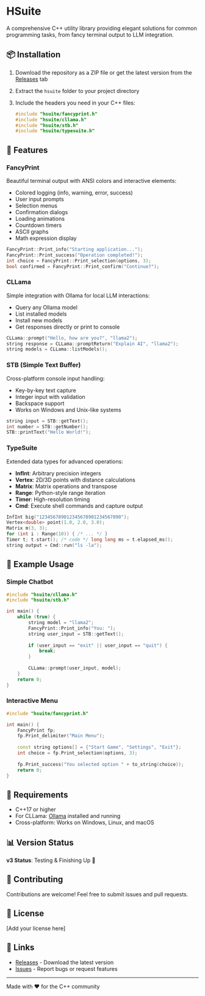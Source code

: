 # HSuite

A comprehensive C++ utility library providing elegant solutions for common programming tasks, from fancy terminal output to LLM integration.

## 📦 Installation

1. Download the repository as a ZIP file or get the latest version from the [Releases](../../releases) tab

2. Extract the `hsuite` folder to your project directory

3. Include the headers you need in your C++ files:
   ```cpp
   #include "hsuite/fancyprint.h"
   #include "hsuite/cllama.h"
   #include "hsuite/stb.h"
   #include "hsuite/typesuite.h"
   ```

## 🎯 Features

### FancyPrint
Beautiful terminal output with ANSI colors and interactive elements:
- Colored logging (info, warning, error, success)
- User input prompts
- Selection menus
- Confirmation dialogs
- Loading animations
- Countdown timers
- ASCII graphs
- Math expression display

```cpp
FancyPrint::Print_info("Starting application...");
FancyPrint::Print_success("Operation completed!");
int choice = FancyPrint::Print_selection(options, 3);
bool confirmed = FancyPrint::Print_confirm("Continue?");
```

### CLLama
Simple integration with Ollama for local LLM interactions:
- Query any Ollama model
- List installed models
- Install new models
- Get responses directly or print to console

```cpp
CLLama::prompt("Hello, how are you?", "llama2");
string response = CLLama::promptReturn("Explain AI", "llama2");
string models = CLLama::listModels();
```

### STB (Simple Text Buffer)
Cross-platform console input handling:
- Key-by-key text capture
- Integer input with validation
- Backspace support
- Works on Windows and Unix-like systems

```cpp
string input = STB::getText();
int number = STB::getNumber();
STB::printText("Hello World!");
```

### TypeSuite
Extended data types for advanced operations:
- **InfInt**: Arbitrary precision integers
- **Vertex**: 2D/3D points with distance calculations
- **Matrix**: Matrix operations and transpose
- **Range**: Python-style range iteration
- **Timer**: High-resolution timing
- **Cmd**: Execute shell commands and capture output

```cpp
InfInt big("123456789012345678901234567890");
Vertex<double> point(1.0, 2.0, 3.0);
Matrix m(3, 3);
for (int i : Range(10)) { /* ... */ }
Timer t; t.start(); /* code */ long long ms = t.elapsed_ms();
string output = Cmd::run("ls -la");
```

## 📝 Example Usage

### Simple Chatbot
```cpp
#include "hsuite/cllama.h"
#include "hsuite/stb.h"

int main() {
    while (true) {
        string model = "llama2";
        FancyPrint::Print_info("You: ");
        string user_input = STB::getText();
        
        if (user_input == "exit" || user_input == "quit") {
            break;
        }
        
        CLLama::prompt(user_input, model);
    }
    return 0;
}
```

### Interactive Menu
```cpp
#include "hsuite/fancyprint.h"

int main() {
    FancyPrint fp;
    fp.Print_delimiter("Main Menu");
    
    const string options[] = {"Start Game", "Settings", "Exit"};
    int choice = fp.Print_selection(options, 3);
    
    fp.Print_success("You selected option " + to_string(choice));
    return 0;
}
```

## 🔧 Requirements

- C++17 or higher
- For CLLama: [Ollama](https://ollama.ai/) installed and running
- Cross-platform: Works on Windows, Linux, and macOS

## 📊 Version Status

**v3 Status**: Testing & Finishing Up 🚧

## 🤝 Contributing

Contributions are welcome! Feel free to submit issues and pull requests.

## 📄 License

[Add your license here]

## 🔗 Links

- [Releases](../../releases) - Download the latest version
- [Issues](../../issues) - Report bugs or request features

---

Made with ❤️ for the C++ community
